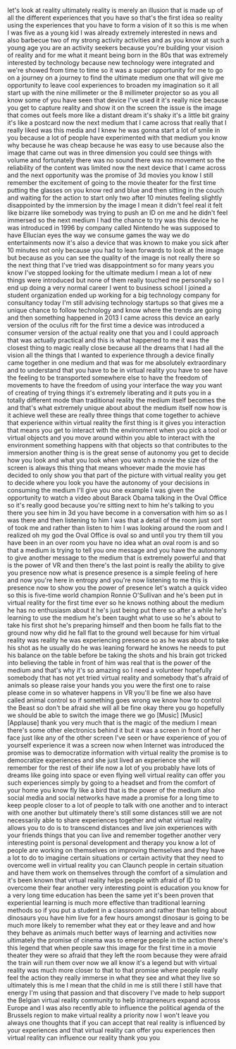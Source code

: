 
let&#39;s look at reality ultimately reality
is merely an illusion that is made up of
all the different experiences that you
have so that&#39;s the first idea so reality
using the experiences that you have to
form a vision of it so this is me when I
was five as a young kid I was already
extremely interested in news and also
barbecue two of my strong activity
activities and as you know at such a
young age you are an activity seekers
because you&#39;re building your vision of
reality and for me what it meant being
born in the 80s that was extremely
interested by technology because new
technology were integrated and we&#39;re
showed from time to time so it was a
super opportunity for me to go on a
journey on a journey to find the
ultimate medium one that will give me
opportunity to leave cool experiences to
broaden my imagination so it all start
up with the nine millimeter or the 8
millimeter projector so as you all know
some of you have seen that device I&#39;ve
used it it&#39;s really nice because you get
to capture reality and show it on the
screen the issue is the image that comes
out feels more like a distant dream it&#39;s
shaky it&#39;s a little bit grainy it&#39;s like
a postcard
now the next medium that I came across
that really that I really liked was this
media and I knew he was gonna start a
lot of smile in you because a lot of
people have experimented with that
medium you know why because he was cheap
because he was easy to use because also
the image that came out was in three
dimension you could see things with
volume and fortunately there was no
sound there was no movement so the
reliability of the content was limited
now the next device that I came across
and the next opportunity was the promise
of 3d movies you know I still remember
the excitement of going to the movie
theater for the first time putting the
glasses on you know red and blue and
then sitting in the couch and waiting
for the action to start only two after
10 minutes feeling slightly disappointed
by the immersion
by the image I mean it didn&#39;t feel real
it felt like bizarre like somebody was
trying to push an ID on me and he didn&#39;t
feel immersed so the next medium I had
the chance to try was this device he was
introduced in 1996 by company called
Nintendo he was supposed to have
Ellucian eyes the way we consume games
the way we do entertainments now it&#39;s
also a device that was known to make you
sick after 10 minutes not only because
you had to lean forwards to look at the
image but because as you can see the
quality of the image is not really there
so the next thing that I&#39;ve tried was
disappointment so for many years you
know I&#39;ve stopped looking for the
ultimate medium I mean a lot of new
things were introduced but none of them
really touched me personally so I end up
doing a very normal career I went to
business school I joined a student
organization ended up working for a big
technology company for consultancy today
I&#39;m still advising technology startups
so that gives me a unique chance to
follow technology and know where the
trends are going and then something
happened in 2013 I came across this
device an early version of the oculus
rift for the first time a device was
introduced a consumer version of the
actual reality one that you and I could
approach that was actually practical and
this is what happened to me it was the
closest thing to magic really close
because all the dreams that I had all
the vision all the things that I wanted
to experience through a device finally
came together in one medium and that was
for me absolutely extraordinary and to
understand that you have to be in
virtual reality you have to see have the
feeling to be transported somewhere else
to have the freedom of movements to have
the freedom of using your interface the
way you want of creating of trying
things it&#39;s extremely liberating and it
puts you in a totally different mode
than traditional reality the medium
itself becomes the
and that&#39;s what extremely unique about
about the medium itself now how is it
achieve well these are really three
things that come together to achieve
that experience within virtual reality
the first thing is it gives you
interaction that means you get to
interact with the environment when you
pick a tool or virtual objects and you
move around within you able to interact
with the environment something happens
with that objects so that contributes to
the immersion another thing is is the
great sense of autonomy you get to
decide how you look and what you look
when you watch a movie the size of the
screen is always this thing that means
whoever made the movie has decided to
only show you that part of the picture
with virtual reality you get to decide
where you look you have the autonomy of
your decisions in consuming the medium
I&#39;ll give you one example I was given
the opportunity to watch a video about
Barack Obama talking in the Oval Office
so it&#39;s really good because you&#39;re
sitting next to him he&#39;s talking to you
there you see him in 3d you have become
in a conversation with him so as I was
there and then listening to him I was
that a detail of the room just sort of
took me and rather than listen to him I
was looking around the room and I
realized oh my god the Oval Office
is oval so and until you try them till
you have been in an over room you have
no idea what an oval room is and so that
a medium is trying to tell you one
message and you have the autonomy to
give another message to the medium that
is extremely powerful and that is the
power of VR and then there&#39;s the last
point is really the ability to give you
presence
now what is presence presence is a
simple feeling of here and now you&#39;re
here in entropy and you&#39;re now listening
to me this is presence now to show you
the power of presence let&#39;s watch a
quick video so this is five-time world
champion Ronnie O&#39;Sullivan
and he&#39;s been put in virtual reality for
the first time ever
so he knows nothing about the medium he
has no enthusiasm about it he&#39;s just
being put there so after a while he&#39;s
learning to use the medium he&#39;s been
taught what to use so he&#39;s about to take
his first shot he&#39;s preparing himself
and then boom he falls flat to the
ground now why did he fall flat to the
ground well because for him
virtual reality was reality he was
experiencing presence so as he was about
to take his shot as he usually do he was
leaning forward he knows he needs to put
his balance on the table before be
taking the shots and his brain got
tricked into believing the table in
front of him was real that is the power
of the medium and that&#39;s why it&#39;s so
amazing so I need a volunteer
hopefully somebody that has not yet
tried virtual reality and somebody
that&#39;s afraid of animals so please raise
your hands you you were the first one to
raise please come in
so whatever happens in VR you&#39;ll be fine
we also have called animal control so if
something goes wrong we know how to
control the Beast so don&#39;t be afraid she
will all be fine okay there you go
hopefully we should be able to switch
the image there we go
[Music]
[Music]
[Applause]
thank you very much that is the magic of
the medium I mean there&#39;s some other
electronics behind it but it was a
screen in front of her face just like
any of the other screen I&#39;ve seen or
have experience of you of yourself
experience it was a screen now when
Internet was introduced the promise was
to democratize information with virtual
reality the promise is to democratize
experiences and she just lived an
experience she will remember for the
rest of their life now a lot of you
probably have lots of dreams like going
into space or even flying
well virtual reality can offer you such
experiences simply by going to a headset
and from the comfort of your home you
know fly like a bird that is the power
of the medium also social media and
social networks have made a promise for
a long time to keep people closer to a
lot of people to talk with one another
and to interact with one another but
ultimately there&#39;s still some distances
still we are not necessarily able to
share experiences together and what
virtual reality allows you to do is to
transcend distances and live join
experiences with your friends things
that you can live and remember together
another very interesting point is
personal development and therapy you
know a lot of people are working on
themselves on improving themselves and
they have a lot to do to imagine certain
situations or certain activity that they
need to overcome well in virtual reality
you can
Claunch people in certain situation and
have them work on themselves through the
comfort of a simulation and it&#39;s been
known that virtual reality helps people
with afraid of ID to overcome their fear
another very interesting point is
education you know for a very long time
education has been the same yet it&#39;s
been proven that experiential learning
is much more effective than traditional
learning methods so if you put a student
in a classroom and rather than telling
about dinosaurs you have him live for a
few hours amongst dinosaur is going to
be much more likely to remember what
they eat or they leave and and how they
behave as animals much better ways of
learning and activities now ultimately
the promise of cinema was to emerge
people in the action there&#39;s this legend
that when people saw this image for the
first time in a movie theater they were
so afraid that they left the room
because they were afraid the train will
run them over now we all know it&#39;s a
legend but with virtual reality was much
more closer to that to that promise
where people really feel the action they
really immerse in what they see and what
they live so ultimately this is me I
mean that the child in me is still there
I still have that energy I&#39;m using that
passion and that discovery I&#39;ve made to
help support the Belgian virtual reality
community to help intrapreneurs expand
across Europe and I was also recently
able to influence the political agenda
of the Brussels region to make virtual
reality a priority now I won&#39;t leave you
always one thoughts that if you can
accept that real reality is influenced
by your experiences and that virtual
reality can offer you experiences then
virtual reality can influence our
reality thank you
you
